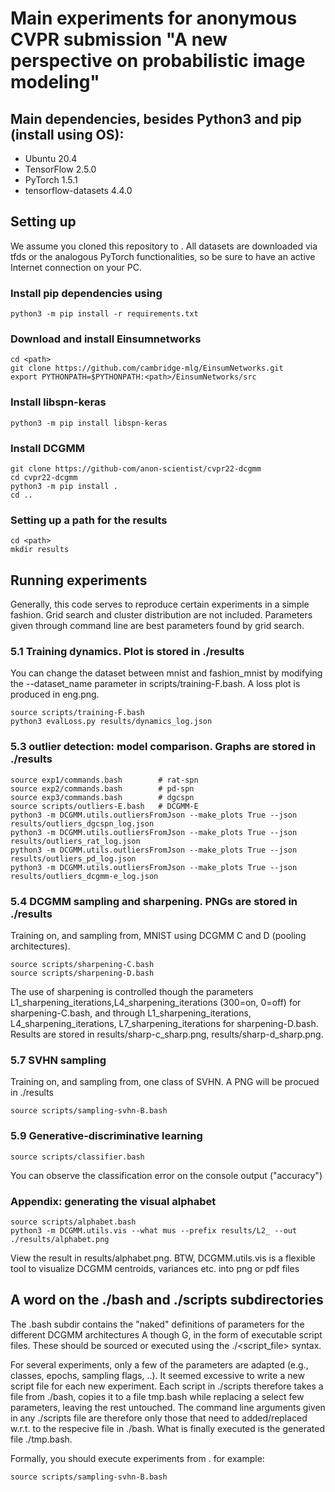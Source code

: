 # Main experiments for anonymous CVPR submission "A new perspective on probabilistic image modeling"

## Main dependencies, besides Python3 and pip (install using OS):
* Ubuntu 20.4
* TensorFlow 2.5.0
* PyTorch 1.5.1
* tensorflow-datasets 4.4.0


## Setting up
We assume you cloned this repository to <path>. All datasets are downloaded via tfds or the analogous PyTorch functionalities, so be sure to have an active Internet connection on your PC.

### Install pip dependencies using 

```
python3 -m pip install -r requirements.txt
```


### Download and install Einsumnetworks
```
cd <path>
git clone https://github.com/cambridge-mlg/EinsumNetworks.git
export PYTHONPATH=$PYTHONPATH:<path>/EinsumNetworks/src
```

### Install libspn-keras
```
python3 -m pip install libspn-keras
```

### Install DCGMM
```
git clone https://github-com/anon-scientist/cvpr22-dcgmm
cd cvpr22-dcgmm
python3 -m pip install .
cd ..
```

### Setting up a path for the results
```
cd <path>
mkdir results
```

## Running experiments
Generally, this code serves to reproduce certain experiments in a simple fashion. 
Grid search and cluster distribution are not included. Parameters given through command line are best parameters found by grid search.


### 5.1 Training dynamics. Plot is stored in ./results
You can change the dataset between mnist and fashion_mnist by modifying the --dataset_name parameter in scripts/training-F.bash. A loss plot is produced in eng.png.

```
source scripts/training-F.bash
python3 evalLoss.py results/dynamics_log.json
```

### 5.3 outlier detection: model comparison. Graphs are stored in ./results
```
source exp1/commands.bash        # rat-spn
source exp2/commands.bash        # pd-spn
source exp3/commands.bash        # dgcspn
source scripts/outliers-E.bash   # DCGMM-E
python3 -m DCGMM.utils.outliersFromJson --make_plots True --json results/outliers_dgcspn_log.json
python3 -m DCGMM.utils.outliersFromJson --make_plots True --json results/outliers_rat_log.json
python3 -m DCGMM.utils.outliersFromJson --make_plots True --json results/outliers_pd_log.json
python3 -m DCGMM.utils.outliersFromJson --make_plots True --json results/outliers_dcgmm-e_log.json
```

### 5.4 DCGMM sampling and sharpening. PNGs are stored in ./results
Training on, and sampling from, MNIST using DCGMM C and D (pooling architectures). 
```
source scripts/sharpening-C.bash
source scripts/sharpening-D.bash
```
The use of sharpening is controlled though the parameters L1_sharpening_iterations,L4_sharpening_iterations (300=on, 0=off) for sharpening-C.bash, 
and through L1_sharpening_iterations, L4_sharpening_iterations, L7_sharpening_iterations for sharpening-D.bash.
Results are stored in results/sharp-c_sharp.png, results/sharp-d_sharp.png.

### 5.7 SVHN sampling
Training on, and sampling from, one class of SVHN. A PNG will be procued in ./results
```
source scripts/sampling-svhn-B.bash
```

### 5.9 Generative-discriminative learning
```
source scripts/classifier.bash
```
You can observe the classification error on the console output ("accuracy")

### Appendix: generating the visual alphabet
```
source scripts/alphabet.bash
python3 -m DCGMM.utils.vis --what mus --prefix results/L2_ --out ./results/alphabet.png
```
View the result in results/alphabet.png. BTW, DCGMM.utils.vis is a flexible tool to visualize DCGMM centroids, variances etc. into png or pdf files

## A word on the ./bash and ./scripts subdirectories
The .bash subdir contains the "naked" definitions of parameters for the different DCGMM architectures A though G, in the form of executable script files.
These should be sourced or executed using the ./<script_file> syntax. 

For several experiments, only a few of the parameters are adapted (e.g., classes, epochs, sampling flags, ..). It seemed excessive to write a new script file 
for each new experiment. Each script in ./scripts therefore takes a file from ./bash, copies it to a file tmp.bash while replacing a select few parameters, leaving the rest untouched.
The command line arguments given in any ./scripts file are therefore only those that need to added/replaced w.r.t. to the respecive file in ./bash. 
What is finally executed is the generated file ./tmp.bash.

Formally, you should execute experiments from <path>. for example:
```
source scripts/sampling-svhn-B.bash
```



